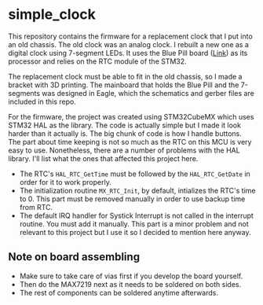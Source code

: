 # simple_clock

This repository contains the firmware for a replacement clock that I put into an old chassis.  The old clock was an analog clock.  I rebuilt a new one as a digital clock using 7-segment LEDs.  It uses the Blue Pill board ([Link](https://stm32-base.org/boards/STM32F103C8T6-Blue-Pill)) as its processor and relies on the RTC module of the STM32.

The replacement clock must be able to fit in the old chassis, so I made a bracket with 3D printing.  The mainboard that holds the Blue Pill and the 7-segments was designed in Eagle, which the schematics and gerber files are included in this repo.

For the firmware, the project was created using STM32CubeMX which uses STM32 HAL as the library.  The code is actually simple but I made it look harder than it actually is.  The big chunk of code is how I handle buttons.  The part about time keeping is not so much as the RTC on this MCU is very easy to use.  Nonetheless, there are a number of problems with the HAL library.  I'll list what the ones that affected this project here.
- The RTC's `HAL_RTC_GetTime` must be followed by the `HAL_RTC_GetDate` in order for it to work properly.
- The initialization routine `MX_RTC_Init`, by default, intializes the RTC's time to 0.  This part must be removed manually in order to use backup time from RTC.
- The default IRQ handler for Systick Interrupt is not called in the interrupt routine.  You must add it manually.  This part is a minor problem and not relevant to this project but I use it so I decided to mention here anyway.

## Note on board assembling
- Make sure to take care of vias first if you develop the board yourself.
- Then do the MAX7219 next as it needs to be soldered on both sides.
- The rest of components can be soldered anytime afterwards.
